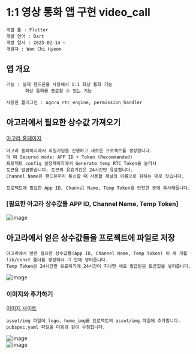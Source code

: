 # 1:1 영상 통화 앱 구현 video_call

```
개발 툴 : Flutter
개발 언어 : Dart
개발 일시 : 2023-02-14 ~
개발자 : Won Chi Hyeon
```

## 앱 개요
```
기능 : 실제 핸드폰을 사용해서 1:1 화상 통화 기능
       화상 통화를 종료할 수 있는 기능
       
사용한 플러그인 : agora_rtc_engine, permission_handler
```

## 아고라에서 필요한 상수값 가져오기
[아고라 홈페이지](https://www.agora.io)
```
아고라 홈페이지에서 회원가입을 진행하고 새로운 프로젝트를 생성합니다.
이 때 Secured mode: APP ID + Token (Recommanded)
프로젝트 config 설정페이지에서 Generate temp RTC Token을 눌러서
토큰을 발급받습니다. 토큰의 유효기간은 24시간만 유효합니다.
Channel Name은 핸드폰끼리 통신할 때 사용할 채널의 이름으로 원하는 대로 짓습니다.

프로젝트에 필요한 App ID, Channel Name, Temp Token을 안전한 곳에 복사해둡니다.
```
### [필요한 아고라 상수값들 APP ID, Channel Name, Temp Token]
![image](https://user-images.githubusercontent.com/58906858/218630843-183c655b-3f89-47d5-ab80-65ace56ace58.png)

## 아고라에서 얻은 상수값들을 프로젝트에 파일로 저장
```
아고라에서 얻은 필요한 상수값들(App ID, Channel Name, Temp Token) 이 세 개를
lib/const 폴더를 생성해서 그 안에 넣어줍니다.
Temp Token은 24시간만 유효하기에 24시간이 지나면 새로 발급받은 토큰값을 넣어줍니다.
```
![image](https://user-images.githubusercontent.com/58906858/218631335-7db9254d-340d-4f6b-ae16-96a718ed0c83.png)

### 이미지와 추가하기
[이미지 사이트](https://github.com/codefactory-co/golden-rabbit-flutter-novice/tree/main/ch12/video_call)
```
asset/img 파일에 logo, home_img를 프로젝트의 asset/img 파일에 추가합니다.
pubspec.yaml 파일을 다음과 같이 수정합니다.
```
![image](https://user-images.githubusercontent.com/58906858/218633292-9766f420-d87c-42ac-9ced-7e41fc9d2091.png)   
![image](https://user-images.githubusercontent.com/58906858/218633251-e6b14f0b-e217-40d9-b0cb-13805d2c19e6.png)
